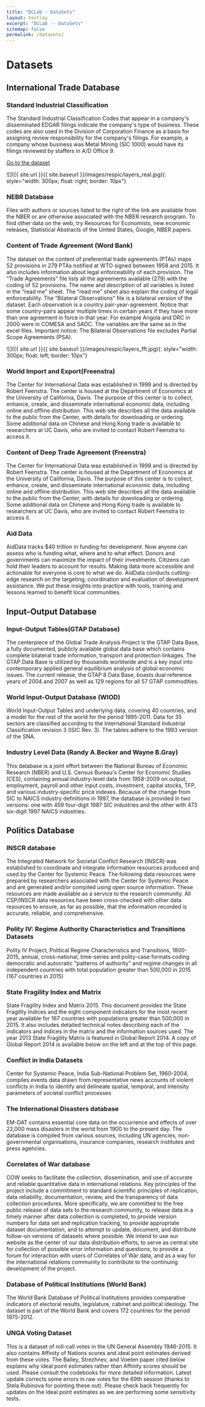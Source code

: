 ```yaml
---
title: "DCLab - DataSets"
layout: textlay
excerpt: "DCLab -- DataSets"
sitemap: false
permalink: /datasets/
---
```


# Datasets

## International Trade Database

### Standard Industrial Classification

The Standard Industrial Classification Codes that appear in a company's disseminated EDGAR filings indicate the company's type of business. These codes are also used in the Division of Corporation Finance as a basis for assigning review responsibility for the company's filings. For example, a company whose business was Metal Mining (SIC 1000) would have its filings reviewed by staffers in A/D Office 9. 

<a href="https://www.sec.gov/info/edgar/siccodes.htm" class="btn btn-primary btn-sm btn-lg active" role="button" aria-pressed="true">Go to the dataset</a>

![]({{ site.url }}{{ site.baseurl }}/images/respic/layers_real.jpg){: style="width: 300px; float: right; border: 10px"}

### NEBR Database

Files with authors or sources listed to the right of the link are available from the NBER or are otherwise associated with the NBER research program. To find other data on the web, try Resources for Economists, new economic releases, Statistical Abstracts of the United States, Google, NBER papers.

### Content of Trade Agreement (Word Bank)

The dataset on the content of preferential trade agreements (PTAs) maps 52 provisions in 279 PTAs notified at WTO signed between 1958 and 2015. It also includes information about legal enforceability of each provision. The “Trade Agreements” file lists all the agreements available (279) with the coding of 52 provisions. The name and description of all variables is listed in the “read me” sheet. The “read me” sheet also explain the coding of legal enforceability. The “Bilateral Observations” file is a bilateral version of the dataset. Each observation is a country pair-year-agreement. Notice that some country-pairs appear multiple times in certain years if they have more than one agreement in force in that year. For example Angola and DRC in 2000 were in COMESA and SADC. The variables are the same as in the excel files. Important notice: The Bilateral Observations file excludes Partial Scope Agreements (PSA).

![]({{ site.url }}{{ site.baseurl }}/images/respic/layers_fft.jpg){: style="width: 300px; float: left; border: 10px"}

### World Import and Export(Freenstra)

The Center for International Data was established in 1999 and is directed by Robert Feenstra. The center is housed at the Department of Economics at the University of California, Davis. The purpose of this center is to collect, enhance, create, and disseminate international economic data, including online and offline distribution. This web site describes all the data available to the public from the Center, with details for downloading or ordering. Some additional data on Chinese and Hong Kong trade is available to researchers at UC Davis, who are invited to contact Robert Feenstra to access it.

### Content of Deep Trade Agreement (Freenstra)

The Center for International Data was established in 1999 and is directed by Robert Feenstra. The center is housed at the Department of Economics at the University of California, Davis. The purpose of this center is to collect, enhance, create, and disseminate international economic data, including online and offline distribution. This web site describes all the data available to the public from the Center, with details for downloading or ordering. Some additional data on Chinese and Hong Kong trade is available to researchers at UC Davis, who are invited to contact Robert Feenstra to access it.

### Aid Data

AidData tracks $40 trillion in funding for development. Now anyone can assess who is funding what, where and to what effect. Donors and governments can maximize the impact of their investments. Citizens can hold their leaders to account for results.
Making data more accessible and actionable for everyone is core to what we do. AidData conducts cutting-edge research on the targeting, coordination and evaluation of development assistance. We put these insights into practice with tools, training and lessons learned to benefit local communities.

## Input-Output Database

### Input-Output Tables(GTAP Database)

The centerpiece of the Global Trade Analysis Project is the GTAP Data Base, a fully documented, publicly available global data base which contains complete bilateral trade information, transport and protection linkages. The GTAP Data Base is utilized by thousands worldwide and is a key input into contemporary applied general equilibrium analysis of global economic issues. The current release, the GTAP 8 Data Base, boasts dual reference years of 2004 and 2007 as well as 129 regions for all 57 GTAP commodities.

### World Input-Output Database (WIOD)

World Input-Output Tables and underlying data, covering 40 countries, and a model for the rest of the world for the period 1995-2011. Data for 35 sectors are classified according to the International Standard Industrial Classification revision 3 (ISIC Rev. 3). The tables adhere to the 1993 version of the SNA.

### Industry Level Data (Randy A.Becker and Wayne B.Gray)

This database is a joint effort between the National Bureau of Economic Research (NBER) and U.S. Census Bureau's Center for Economic Studies (CES), containing annual industry-level data from 1958-2009 on output, employment, payroll and other input costs, investment, capital stocks, TFP, and various industry-specific price indexes. Because of the change from SIC to NAICS industry definitions in 1997, the database is provided in two versions: one with 459 four-digit 1987 SIC industries and the other with 473 six-digit 1997 NAICS industries.

## Politics Database

### INSCR database​

The Integrated Network for Societal Conflict Research (INSCR) was established to coordinate and integrate information resources produced and used by the Center for Systemic Peace. The following data resources were prepared by researchers associated with the Center for Systemic Peace and are generated and/or compiled using open source information. These resources are made available as a service to the research community. All CSP/INSCR data resources have been cross-checked with other data resources to ensure, as far as possible, that the information recorded is accurate, reliable, and comprehensive.

### Polity IV: Regime Authority Characteristics and Transitions Datasets

Polity IV Project, Political Regime Characteristics and Transitions, 1800-2015, annual, cross-national, time-series and polity-case formats coding democratic and autocratic "patterns of authority" and regime changes in all independent countries with total population greater than 500,000 in 2015 (167 countries in 2015)

### State Fragility Index and Matrix

State Fragility Index and Matrix 2015. This document provides the State Fragility Indices and the eight component indicators for the most recent year available for 167 countries with populations greater than 500,000 in 2015. It also includes detailed technical notes describing each of the indicators and indices in the matrix and the information sources used. The year 2013 State Fragility Matrix is featured in Global Report 2014. A copy of Global Report 2014 is available below on the left and at the top of this page.

### Conflict in India Datasets

Center for Systemic Peace, India Sub-National Problem Set, 1960-2004, compiles events data drawn from representative news accounts of violent conflicts in India to identify and delineate spatial, temporal, and intensity parameters of societal conflict processes

### The International Disasters database

EM-DAT contains essential core data on the occurrence and effects of over 22,000 mass disasters in the world from 1900 to the present day. The database is compiled from various sources, including UN agencies, non-governmental organisations, insurance companies, research institutes and press agencies.

### Correlates of War database

COW seeks to facilitate the collection, dissemination, and use of accurate and reliable quantitative data in international relations. Key principles of the project include a commitment to standard scientific principles of replication, data reliability, documentation, review, and the transparency of data collection procedures. More specifically, we are committed to the free public release of data sets to the research community, to release data in a timely manner after data collection is completed, to provide version numbers for data set and replication tracking, to provide appropriate dataset documentation, and to attempt to update, document, and distribute follow-on versions of datasets where possible. We intend to use our website as the center of our data distribution efforts, to serve as central site for collection of possible error information and questions, to provide a forum for interaction with users of Correlates of War data, and as a way for the international relations community to contribute to the continuing development of the project.

### Database of Political Institutions (World Bank)
The World Bank Database of Political Institutions provides comparative indicators of electoral results, legislature, cabinet and political ideology. The dataset is part of the World Bank and covers 172 countries for the period 1975-2012.

### UNGA Voting Dataset

This is a dataset of roll-call votes in the UN General Assembly 1946-2015. It also contains Affinity of Nations scores and ideal point estimates derived from these votes. The Bailey, Strezhnev, and Voeten paper cited below explains why ideal point estimates rather than Affinity scores should be used. Please consult the codebooks for more detailed information. Latest update corrects some errors in raw votes for the 69th session (thanks to Stela Rubinova for pointing these out). Please check back frequently for updates on the ideal point estimates as we are performing some sensitivity tests.


